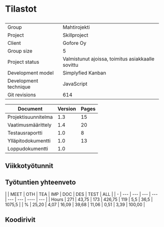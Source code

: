 # Tilastot

##
|             |              |
| ----------- | ------------ |
| Group | Mahtirojekti |
| Project | Skillproject |
| Client | Gofore Oy |
| Group size | 5 |
| Project status | Valmistunut ajoissa, toimitus asiakkaalle sovittu |
| Development model | Simplyfied Kanban |
| Development technique | JavaScript |
| Git revisions | 614 |

| Document | Version | Pages |
| ---------- | ------ | --------- |
| Projektisuunnitelma | 1.3 | 15 |
| Vaatimusmäärittely | 1.4 | 20 |
| Testausraportti | 1.0 | 8 |
| Ylläpitodokumentti | 1.0 | 13 |
| Loppudokumentti | 1.0 | |

## Viikkotyötunnit

## Työtuntien yhteenveto
| | MEET | OTH | TEA | IMP | DOC | DES | TEST | ALL |
| - | --- | --- | --- | --- | --- | --- | ---- | --- |
| Hours | 271 | 43,75 | 173 | 426,75 | 119 | 5,5 | 36,5 | 1075,5 |
| % | 25,20 | 4,07 | 16,09 | 39,68 | 11,06 | 0,51 | 3,39 | 100,00 |


## Koodirivit
